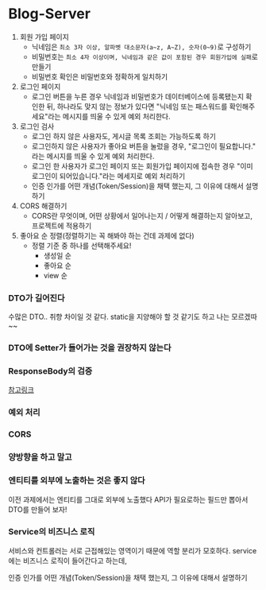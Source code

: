 # Blog-Server

1. 회원 가입 페이지
   - 닉네임은 `최소 3자 이상, 알파벳 대소문자(a~z, A~Z), 숫자(0~9)`로 구성하기
   - 비밀번호는 `최소 4자 이상이며, 닉네임과 같은 값이 포함된 경우 회원가입에 실패`로 만들기
   - 비밀번호 확인은 비밀번호와 정확하게 일치하기
2. 로그인 페이지
   - 로그인 버튼을 누른 경우 닉네임과 비밀번호가 데이터베이스에 등록됐는지 확인한 뒤, 하나라도 맞지 않는 정보가 있다면 "닉네임 또는 패스워드를 확인해주세요"라는 메시지를 띄울 수 있게 예외 처리한다.
3. 로그인 검사
   - 로그인 하지 않은 사용자도, 게시글 목록 조회는 가능하도록 하기
   - 로그인하지 않은 사용자가 좋아요 버튼을 눌렀을 경우, "로그인이 필요합니다." 라는 메시지를 띄울 수 있게 예외 처리한다.
   - 로그인 한 사용자가 로그인 페이지 또는 회원가입 페이지에 접속한 경우 "이미 로그인이 되어있습니다."라는 메세지로 예외 처리하기
   - 인증 인가를 어떤 개념(Token/Session)을 채택 했는지, 그 이유에 대해서 설명하기
4. CORS 해결하기
   - CORS란 무엇이며, 어떤 상황에서 일어나는지 / 어떻게 해결하는지 알아보고, 프로젝트에 적용하기
5. 좋아요 순 정렬(정렬하기는 꼭 해봐야 하는 건데 과제에 없다)
   - 정렬 기준 중 하나를 선택해주세요!
     - 생성일 순
     - 좋아요 순
     - view 순



###  DTO가 길어진다

수많은 DTO.. 
취향 차이일 것 같다.
static을 지양해야 할 것 같기도 하고 나는 모르겠따~~

### DTO에 Setter가 들어가는 것을 권장하지 않는다

### ResponseBody의 검증
[참고링크](https://velog.io/@gillog/Valid%EB%A1%9C-RequestBody-%EA%B2%80%EC%A6%9D%ED%95%98%EA%B8%B0)



### 예외 처리

### CORS

### 양방향을 하고 말고

### 엔티티를 외부에 노출하는 것은 좋지 않다
이전 과제에서는 엔티티를 그대로 외부에 노출했다
API가 필요로하는 필드만 뽑아서 DTO를 만들어 보자!

### Service의 비즈니스 로직
서비스와 컨트롤러는 서로 근접해있는 영역이기 때문에 역할 분리가 모호하다.
service에는 비즈니스 로직이 들어간다고 하는데, 



인증 인가를 어떤 개념(Token/Session)을 채택 했는지, 그 이유에 대해서 설명하기